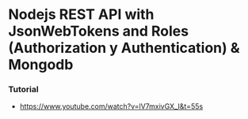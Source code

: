 # Nodejs REST API with JsonWebTokens and Roles (Authorization y Authentication) & Mongodb

### Tutorial

- https://www.youtube.com/watch?v=lV7mxivGX_I&t=55s
